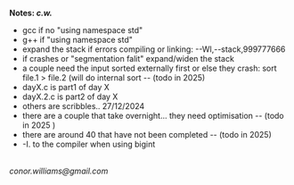 <p><b>Notes: <i>c.w.</i></b></p>
<ul>
<li>gcc if no "using namespace std" </li>
<li>g++ if "using namespace std" </li>
<li>expand the stack if errors compiling or linking: --Wl,--stack,999777666 </li>
<li>if crashes or "segmentation falit" expand/widen the stack </li>
<li>a couple need the input sorted externally first or else they crash: sort file.1 > file.2 (will do internal sort -- (todo in 2025)</li>
<li>dayX.c is part1 of day X </li>
<li>dayX.2.c is part2 of day X </li>
<li>others are scribbles.. 27/12/2024 </li>
<li>there are a couple that take overnight... they need optimisation -- (todo in 2025 ) </li>
<li>there are around 40 that have not been completed -- (todo in 2025) </li>
<li>-I. to the compiler when using bigint </li>
</ul>
  <br>
<address>conor.williams@gmail.com</address><br>

